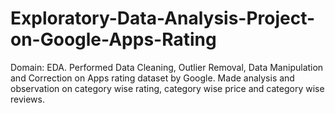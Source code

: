 # Exploratory-Data-Analysis-Project-on-Google-Apps-Rating
Domain: EDA. Performed Data Cleaning, Outlier Removal, Data Manipulation and Correction on Apps rating dataset by Google. Made analysis and observation on category wise rating, category wise price and category wise reviews.
